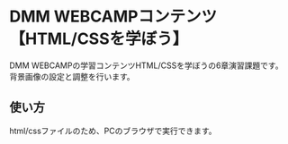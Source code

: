 # DMM WEBCAMPコンテンツ【HTML/CSSを学ぼう】
DMM WEBCAMPの学習コンテンツHTML/CSSを学ぼうの6章演習課題です。
背景画像の設定と調整を行います。
## 使い方
html/cssファイルのため、PCのブラウザで実行できます。
